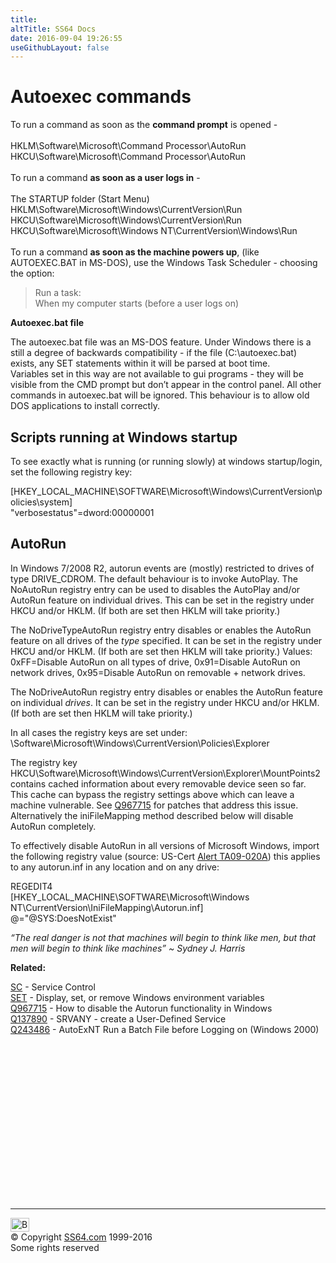 ```yaml
---
title:
altTitle: SS64 Docs
date: 2016-09-04 19:26:55
useGithubLayout: false
---
```

<!-- #BeginLibraryItem "/Library/head_ntsyntax.lbi" --><!-- #EndLibraryItem --><h1>Autoexec commands</h1> 
<p>To run a command as soon as the <b>command prompt</b> is opened 
-<br>
<br>
HKLM\Software\Microsoft\Command Processor\AutoRun <br>
HKCU\Software\Microsoft\Command Processor\AutoRun<br>
<br>
To run a command <b>as soon as a user logs in</b> - <br>
<br>
The STARTUP folder (Start Menu)<br>
HKLM\Software\Microsoft\Windows\CurrentVersion\Run<br>
HKCU\Software\Microsoft\Windows\CurrentVersion\Run<br>
HKCU\Software\Microsoft\Windows NT\CurrentVersion\Windows\Run<br>
<br>
To run a command <b>as soon as the machine powers up</b>, (like AUTOEXEC.BAT 
in MS-DOS), use the Windows Task Scheduler - choosing the  option: 
</p><blockquote>
<p>Run a task:<br>
When my computer starts (before a user logs on)</p>
</blockquote>
<p><b>Autoexec.bat file</b>
</p><p>The autoexec.bat file was an MS-DOS feature. Under Windows there is a still a degree of backwards compatibility - if the file  (C:\autoexec.bat) exists, any SET statements within it will be parsed at boot time. <br>
Variables set in this way are not available to gui programs - they will be visible from the CMD prompt but don’t appear in the control panel. All other commands  in autoexec.bat will be ignored.
This behaviour is to allow old DOS applications to install correctly.
</p><h2>Scripts running at Windows startup </h2>
<p>To see exactly what is running (or running slowly) at windows startup/login, set the following registry key: 
</p><p class="code">[HKEY_LOCAL_MACHINE\SOFTWARE\Microsoft\Windows\CurrentVersion\policies\system] <br>
"verbosestatus"=dword:00000001</p>
<h2>AutoRun</h2>
<p>In Windows 7/2008 R2, autorun events are (mostly) restricted to drives of type DRIVE_CDROM. The default behaviour is to invoke AutoPlay. The <span class="code">NoAutoRun</span> registry  entry can be used to disables the AutoPlay and/or AutoRun feature on individual drives. This can be set in the registry under  HKCU and/or   HKLM. (If both are set then HKLM will take priority.) </p>
<p>The <span class="code">NoDriveTypeAutoRun</span>  registry entry disables or enables the AutoRun feature on all drives of the <i>type</i> specified. It can be set in the registry under  HKCU and/or   HKLM. (If both are set then HKLM will take priority.) Values: <span class="code">0xFF</span>=Disable AutoRun on all types of drive, <span class="code">0x91</span>=Disable AutoRun on network drives, <span class="code">0x95</span>=Disable AutoRun on removable + network drives.</p>
<p>The <span class="code">NoDriveAutoRun</span> registry  entry disables or enables the AutoRun feature on individual <i>drives</i>. It can be set in the registry under  HKCU and/or   HKLM. (If both are set then HKLM will take priority.)
</p><p>In all cases the registry keys are set  under:<br>
<span class="code">\Software\Microsoft\Windows\CurrentVersion\Policies\Explorer</span>
</p><p>The registry key <span class="code">HKCU\Software\Microsoft\Windows\CurrentVersion\Explorer\MountPoints2</span>  contains cached information about every removable device seen so far. This cache can bypass  the registry settings above which can leave a machine vulnerable. See <a href="https://support.microsoft.com/kb/967715">Q967715</a> for patches that address this issue. Alternatively the iniFileMapping method described below will  disable AutoRun completely.
</p><p>To effectively disable AutoRun in all versions of Microsoft Windows, import the following registry value (source: US-Cert <a href="http://www.us-cert.gov/cas/techalerts/TA09-020A.html">Alert TA09-020A</a>)  this applies to any autorun.inf in any location and on any drive:
</p><p class="code"> REGEDIT4<br>
  [HKEY_LOCAL_MACHINE\SOFTWARE\Microsoft\Windows NT\CurrentVersion\IniFileMapping\Autorun.inf]<br>
@="@SYS:DoesNotExist"</p>
<p><i class="quote">“The real danger is not that machines will begin to think like men, but that men will begin to think like machines” ~ Sydney J. Harris</i>
</p><p><b>Related:</b></p><p><a href="sc.html">SC</a> - Service Control<br>
<a href="set.html">SET</a> - Display, set, or remove Windows  environment 
variables<br>
<a href="https://support.microsoft.com/kb/967715">Q967715</a> - How to disable the Autorun functionality in Windows<br>
<a href="https://support.microsoft.com/kb/137890">Q137890</a> - SRVANY - create a User-Defined Service<br>
<a href="https://support.microsoft.com/kb/243486">Q243486</a> - AutoExNT Run a Batch File before Logging on (Windows 2000)
<!-- #BeginLibraryItem "/Library/foot_nt.lbi" --></p><p>
<!-- windows300 -->
<ins class="adsbygoogle" style="display:inline-block;width:300px;height:250px" data-ad-client="ca-pub-6140977852749469" data-ad-slot="7649547908"></ins>
<script>
(adsbygoogle = window.adsbygoogle || []).push({});
</script></p>
<hr>
<div id="bl" class="footer"><a href="syntax-autoexec.html#"><img src="../images/top.png" width="30" height="22" alt="Back to the Top"></a></div>
<div id="br" class="footer, tagline">© Copyright <a href="../index.html">SS64.com</a> 1999-2016<br>
Some rights reserved</div><!-- #EndLibraryItem -->
